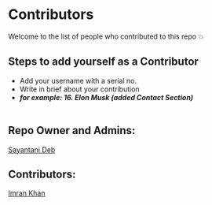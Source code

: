 # Contributors
Welcome to the list of people who contributed to this repo 💥

## Steps to add yourself as a Contributor
- Add your username with a serial no.
- Write in brief about your contribution
- ___for example: 16. Elon Musk (added Contact Section)___ <br></br>

## Repo Owner and Admins:
[Sayantani Deb](https://github.com/SayantaniDeb)

## Contributors:
[Imran Khan](https://github.com/Imrantechwiz)
 

